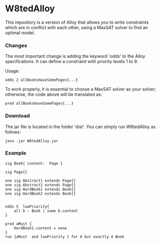 W8tedAlloy
===========


This repository is a version of Alloy that allows you to write constraints which are in conflict with each other,
using a MaxSAT solver to find an optimal model.

### Changes

The most important change is adding the keyword 'odds' to the Alloy specifications. It can define a constraint with priority levels 1 to 9.

Usage:

    odds 2 allBooksHaveSomePages{...}

To work properly, it is essential to choose a MaxSAT solver as your solver; otherwise, the code above will be translated as:

    pred allBooksHaveSomePages{...}
    
### Download

The jar file is located in the folder 'dist'. You can simply run W8tedAlloy as follows:

    java -jar W8tedAlloy.jar
    
### Example

    sig Book{ content:  Page }

    sig Page{}

    one sig Abstract1 extends Page{}
    one sig Abstract2 extends Page{}
    one sig HardBook1 extends Book{}
    one sig HardBook2 extends Book{}

 
    odds 5  lowPriority{ 
        all b : Book | some b.content
    }

    pred aMust {
        HardBook1.content = none
    }
    run {aMust  and lowPriority } for 6 but exactly 4 Book

    
